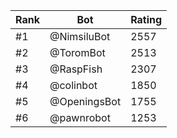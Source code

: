 Rank|Bot|Rating
---|---|---
#1|@NimsiluBot|2557
#2|@ToromBot|2513
#3|@RaspFish|2307
#4|@colinbot|1850
#5|@OpeningsBot|1755
#6|@pawnrobot|1253
